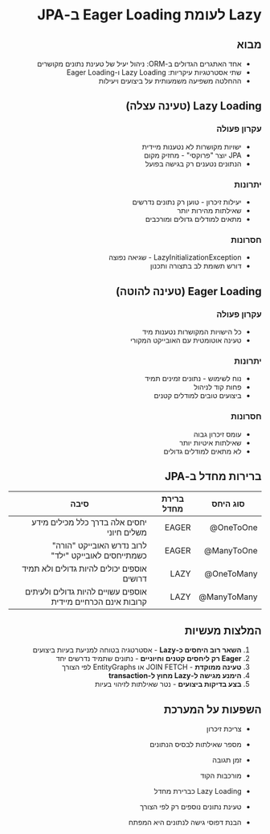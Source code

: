 <div dir="rtl">

# Lazy לעומת Eager Loading ב-JPA

## מבוא
- אחד האתגרים הגדולים ב-ORM: ניהול יעיל של טעינת נתונים מקושרים
- שתי אסטרטגיות עיקריות: Lazy Loading ו-Eager Loading
- ההחלטה משפיעה משמעותית על ביצועים ויעילות

## Lazy Loading (טעינה עצלה)

### עקרון פעולה
- ישויות מקושרות לא נטענות מיידית
- JPA יוצר "פרוקסי" - מחזיק מקום
- הנתונים נטענים רק בגישה בפועל

### יתרונות
- יעילות זיכרון - טוען רק נתונים נדרשים
- שאילתות מהירות יותר
- מתאים למודלים גדולים ומורכבים

### חסרונות
- LazyInitializationException - שגיאה נפוצה
- דורש תשומת לב בתצורה ותכנון

## Eager Loading (טעינה להוטה)

### עקרון פעולה
- כל הישויות המקושרות נטענות מיד
- טעינה אוטומטית עם האובייקט המקורי

### יתרונות
- נוח לשימוש - נתונים זמינים תמיד
- פחות קוד לניהול
- ביצועים טובים למודלים קטנים

### חסרונות
- עומס זיכרון גבוה
- שאילתות איטיות יותר
- לא מתאים למודלים גדולים

## ברירות מחדל ב-JPA

| סוג היחס     | ברירת מחדל | סיבה |
|--------------|-------------|------|
| OneToOne@    | EAGER | יחסים אלה בדרך כלל מכילים מידע משלים חיוני |
| ManyToOne@  | EAGER | לרוב נדרש האובייקט "הורה" כשמתייחסים לאובייקט "ילד" |
| OneToMany@  | LAZY | אוספים יכולים להיות גדולים ולא תמיד דרושים |
| ManyToMany@ | LAZY | אוספים עשויים להיות גדולים ולעיתים קרובות אינם הכרחיים מיידית |

## המלצות מעשיות

1. **השאר רוב היחסים כ-Lazy** - אסטרטגיה בטוחה למניעת בעיות ביצועים
2. **Eager רק ליחסים קטנים וחיוניים** - נתונים שתמיד נדרשים יחד
3. **טעינה ממוקדת** - JOIN FETCH או EntityGraphs לפי הצורך
4. **הימנע מגישה ל-Lazy מחוץ ל-transaction**
5. **בצע בדיקות ביצועים** - נטר שאילתות לזיהוי בעיות

## השפעות על המערכת
- צריכת זיכרון
- מספר שאילתות לבסיס הנתונים
- זמן תגובה
- מורכבות הקוד


- Lazy Loading כברירת מחדל
- טעינת נתונים נוספים רק לפי הצורך
- הבנת דפוסי גישה לנתונים היא המפתח

</div>